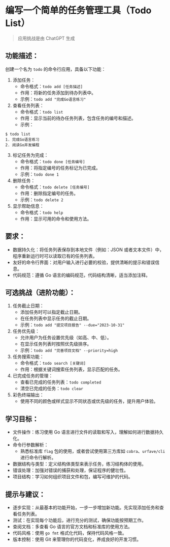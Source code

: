 # 编写一个简单的任务管理工具（Todo List）

> 应用挑战是由 ChatGPT 生成

## 功能描述：

创建一个名为 `todo` 的命令行应用，具备以下功能：

1. 添加任务：
   - 命令格式：`todo add [任务描述]`
   - 作用：将新的任务添加到待办列表中。
   - 示例：`todo add "完成Go语言练习"`
2. 查看任务列表：
   - 命令格式：`todo list`
   - 作用：显示当前的待办任务列表，包含任务的编号和描述。
   - 示例：

```plain
$ todo list
1. 完成Go语言练习
2. 阅读Go并发编程
```

3. 标记任务为完成：
   - 命令格式：`todo done [任务编号]`
   - 作用：将指定编号的任务标记为已完成。
   - 示例：`todo done 1`
4. 删除任务：
   - 命令格式：`todo delete [任务编号]`
   - 作用：删除指定编号的任务。
   - 示例：`todo delete 2`
5. 显示帮助信息：
   - 命令格式：`todo help`
   - 作用：显示可用的命令和使用方法。

## 要求：

- 数据持久化：将任务列表保存到本地文件（例如：JSON 或者文本文件）中，程序重新运行时可以读取已有的任务列表。
- 友好的命令行界面：对用户输入进行必要的校验，提供清晰的提示和错误信息。
- 代码规范：遵循 Go 语言的编码规范，代码结构清晰，适当添加注释。

## 可选挑战（进阶功能）：

1. 任务截止日期：
   - 添加任务时可以指定截止日期。
   - 在任务列表中显示任务的截止日期。
   - 示例：`todo add "提交项目报告" --due="2023-10-31"`
2. 任务优先级：
   - 允许用户为任务设置优先级（如高、中、低）。
   - 在显示任务列表时按照优先级排序。
   - 示例：`todo add "完善项目文档" --priority=high`
3. 任务搜索功能：
   - 命令格式：`todo search [关键词]`
   - 作用：根据关键词搜索任务列表，显示匹配的任务。
4. 已完成任务的管理：
   - 查看已完成的任务列表：`todo completed`
   - 清空已完成的任务：`todo clear`
5. 彩色终端输出：
   - 使用不同的颜色或样式显示不同状态或优先级的任务，提升用户体验。

## 学习目标：

- 文件操作：练习使用 Go 语言进行文件的读取和写入，理解如何进行数据持久化。
- 命令行参数解析：
  - 熟悉标准库 `flag` 包的使用，或者尝试使用第三方库如 `cobra`、`urfave/cli` 进行命令行解析。
- 数据结构与类型：定义结构体类型来表示任务，练习结构体的使用。
- 错误处理：加强对错误的捕获和处理，保证程序的健壮性。
- 项目结构：学习如何组织项目文件和包，编写可维护的代码。

## 提示与建议：

- 逐步实现：从最基本的功能开始，一步一步增加新功能。先实现添加任务和查看任务列表。
- 测试：在实现每个功能后，进行充分的测试，确保功能按预期工作。
- 查阅文档：多查看 Go 语言的官方文档和标准库的使用方法。
- 代码风格：使用 `go fmt` 格式化代码，保持代码风格一致。
- 版本控制：使用 Git 来管理你的代码变化，养成良好的开发习惯。

